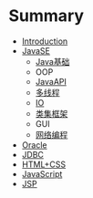 # Summary

* [Introduction](README.md)
* [JavaSE](chapter1.md)
  * [Java基础](chapter1/jdkandjre.md)
  * OOP
  * [JavaAPI](javaapi.md)
  * [多线程](chapter1/thread.md)
  * [IO](chapter1/io.md)
  * [类集框架](chapter1/collection.md)
  * GUI
  * [网络编程](chapter1/nat.md)
* [Oracle](oracle.md)
* [JDBC](jdbc.md)
* [HTML+CSS](html+css.md)
* [JavaScript](javascript.md)
* [JSP](javaserverpage.md)

